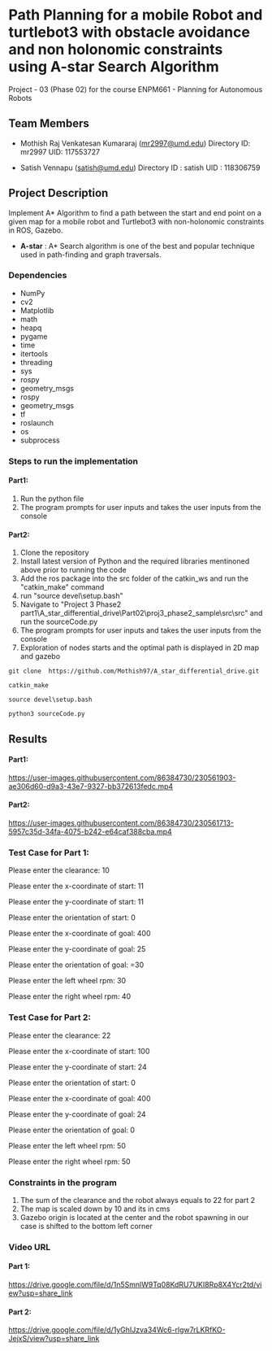 # Path Planning for a mobile Robot and turtlebot3 with obstacle avoidance and non holonomic constraints using A-star Search Algorithm
Project - 03 (Phase 02) for the course ENPM661 - Planning for Autonomous Robots

## Team Members
- Mothish Raj Venkatesan Kumararaj (mr2997@umd.edu)   Directory ID: mr2997    UID: 117553727 


- Satish Vennapu (satish@umd.edu)    Directory ID : satish     UID : 118306759

## Project Description
Implement A* Algorithm to find a path between the start and end point on a given map for a mobile
robot and Turtlebot3 with non-holonomic constraints in ROS, Gazebo. 

* **A-star** : A* Search algorithm is one of the best and popular technique used in path-finding and graph traversals.




### Dependencies

* NumPy
* cv2
* Matplotlib
* math
* heapq
* pygame
* time
* itertools
* threading
* sys
* rospy
* geometry_msgs
* rospy
* geometry_msgs
* tf
* roslaunch
* os
* subprocess




### Steps to run the implementation


#### Part1:
1. Run the python file
2. The program prompts for user inputs and takes the user inputs from the console

#### Part2:
1. Clone the repository
2. Install latest version of Python and the required libraries mentinoned above prior to running the code
3. Add the ros package into the src folder of the catkin_ws and run the "catkin_make" command 
4. run "source devel\setup.bash"
5. Navigate to "Project 3 Phase2 part1\A_star_differential_drive\Part02\proj3_phase2_sample\src\src" and run the sourceCode.py
5. The program prompts for user inputs and takes the user inputs from the console
6. Exploration of nodes starts and the optimal path is displayed in 2D map and gazebo



 ```
 git clone  https://github.com/Mothish97/A_star_differential_drive.git

 catkin_make
 
 source devel\setup.bash

 python3 sourceCode.py
 ```
## Results

#### Part1:
https://user-images.githubusercontent.com/86384730/230561903-ae306d60-d9a3-43e7-9327-bb372613fedc.mp4

#### Part2:
https://user-images.githubusercontent.com/86384730/230561713-5957c35d-34fa-4075-b242-e64caf388cba.mp4




### Test Case for Part 1: 
Please enter the clearance: 10

Please enter the x-coordinate of start: 11

Please enter the y-coordinate of start: 11

Please enter the orientation of start: 0

Please enter the x-coordinate of goal: 400

Please enter the y-coordinate of goal: 25

Please enter the orientation of goal: =30

Please enter the left wheel rpm: 30

Please enter the right wheel rpm: 40

### Test Case  for Part 2: 

Please enter the clearance: 22

Please enter the x-coordinate of start: 100

Please enter the y-coordinate of start: 24

Please enter the orientation of start: 0

Please enter the x-coordinate of goal: 400

Please enter the y-coordinate of goal: 24

Please enter the orientation of goal: 0

Please enter the left wheel rpm: 50

Please enter the right wheel rpm: 50



### Constraints in the program
1. The sum of the clearance and the robot always equals to 22  for part 2
2. The map is scaled down by 10 and its in cms
3. Gazebo origin is located at the center and the robot spawning in our case is shifted to the bottom left corner



### Video URL

#### Part 1:

https://drive.google.com/file/d/1n5SmnlW9Tq08KdRU7UKI8Rp8X4Ycr2td/view?usp=share_link

#### Part 2:

https://drive.google.com/file/d/1yGhIJzva34Wc6-rlgw7rLKRfKO-JejxS/view?usp=share_link

